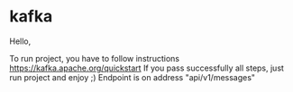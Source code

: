 # kafka
Hello,

To run project, you have to follow instructions https://kafka.apache.org/quickstart
If you pass successfully all steps, just run project and enjoy ;)
Endpoint is on address "api/v1/messages"
